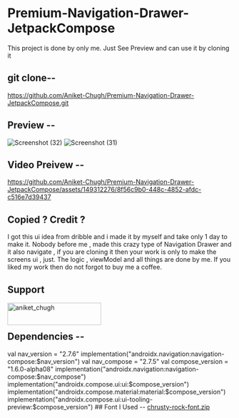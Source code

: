 # Premium-Navigation-Drawer-JetpackCompose 

This project is done  by only me. Just See Preview and can use it by cloning it 

## git clone--

https://github.com/Aniket-Chugh/Premium-Navigation-Drawer-JetpackCompose.git 

## Preview -- 
![Screenshot (32)](https://github.com/Aniket-Chugh/Premium-Navigation-Drawer-JetpackCompose/assets/149312276/dcea7d08-8193-479c-ab64-8ff544684c5b) 
![Screenshot (31)](https://github.com/Aniket-Chugh/Premium-Navigation-Drawer-JetpackCompose/assets/149312276/3581da07-7bed-4b07-8d55-8ef1723e8699) 

## Video Preivew -- 
https://github.com/Aniket-Chugh/Premium-Navigation-Drawer-JetpackCompose/assets/149312276/8f56c9b0-448c-4852-afdc-c516e7d39437 

## Copied ? Credit ?
I got this ui idea from dribble and i made it by myself and take only 1 day to make it. Nobody before me , made this crazy type of Navigation Drawer and it also navigate , if you are cloning it then your work is only to make the screens ui , just. The logic , viewModel and all things are done by me. If you liked my work then do not forgot to buy me a coffee. 

## Support 

<p><a href="https://www.buymeacoffee.com/aniket_chugh"> <img align="left" src="https://cdn.buymeacoffee.com/buttons/v2/default-yellow.png" height="50" width="210" alt="aniket_chugh" /></a></p><br><br> 

## Dependencies -- 

val nav_version = "2.7.6" implementation("androidx.navigation:navigation-compose:$nav_version") val nav_compose = "2.7.5" val compose_version = "1.6.0-alpha08" implementation("androidx.navigation:navigation-compose:$nav_compose") implementation("androidx.compose.ui:ui:$compose_version") implementation("androidx.compose.material:material:$compose_version") implementation("androidx.compose.ui:ui-tooling-preview:$compose_version") ## Font I Used -- [chrusty-rock-font.zip](https://github.com/Aniket-Chugh/Premium-Navigation-Drawer-JetpackCompose/files/14085160/chrusty-rock-font.zip)
